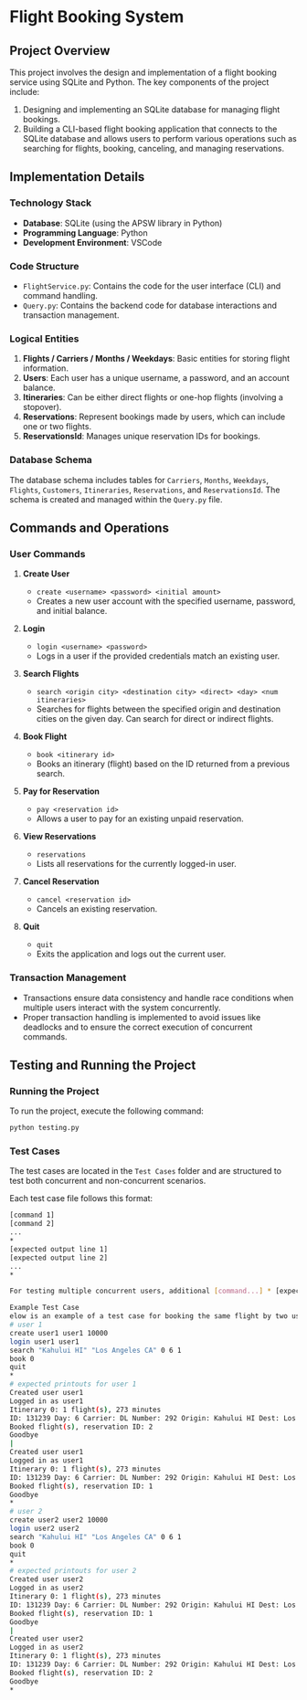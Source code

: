 # Flight Booking System

## Project Overview

This project involves the design and implementation of a flight booking service using SQLite and Python. The key components of the project include:

1. Designing and implementing an SQLite database for managing flight bookings.
2. Building a CLI-based flight booking application that connects to the SQLite database and allows users to perform various operations such as searching for flights, booking, canceling, and managing reservations.

## Implementation Details

### Technology Stack

- **Database**: SQLite (using the APSW library in Python)
- **Programming Language**: Python
- **Development Environment**: VSCode

### Code Structure

- `FlightService.py`: Contains the code for the user interface (CLI) and command handling.
- `Query.py`: Contains the backend code for database interactions and transaction management.

### Logical Entities

1. **Flights / Carriers / Months / Weekdays**: Basic entities for storing flight information.
2. **Users**: Each user has a unique username, a password, and an account balance.
3. **Itineraries**: Can be either direct flights or one-hop flights (involving a stopover).
4. **Reservations**: Represent bookings made by users, which can include one or two flights.
5. **ReservationsId**: Manages unique reservation IDs for bookings.

### Database Schema

The database schema includes tables for `Carriers`, `Months`, `Weekdays`, `Flights`, `Customers`, `Itineraries`, `Reservations`, and `ReservationsId`. The schema is created and managed within the `Query.py` file.

## Commands and Operations

### User Commands

1. **Create User**
   - `create <username> <password> <initial amount>`
   - Creates a new user account with the specified username, password, and initial balance.

2. **Login**
   - `login <username> <password>`
   - Logs in a user if the provided credentials match an existing user.

3. **Search Flights**
   - `search <origin city> <destination city> <direct> <day> <num itineraries>`
   - Searches for flights between the specified origin and destination cities on the given day. Can search for direct or indirect flights.

4. **Book Flight**
   - `book <itinerary id>`
   - Books an itinerary (flight) based on the ID returned from a previous search.

5. **Pay for Reservation**
   - `pay <reservation id>`
   - Allows a user to pay for an existing unpaid reservation.

6. **View Reservations**
   - `reservations`
   - Lists all reservations for the currently logged-in user.

7. **Cancel Reservation**
   - `cancel <reservation id>`
   - Cancels an existing reservation.

8. **Quit**
   - `quit`
   - Exits the application and logs out the current user.

### Transaction Management

- Transactions ensure data consistency and handle race conditions when multiple users interact with the system concurrently.
- Proper transaction handling is implemented to avoid issues like deadlocks and to ensure the correct execution of concurrent commands.

## Testing and Running the Project

### Running the Project

To run the project, execute the following command:
```sh
python testing.py
```

### Test Cases

The test cases are located in the `Test Cases` folder and are structured to test both concurrent and non-concurrent scenarios.

Each test case file follows this format:
```sh
[command 1]
[command 2]
...
*
[expected output line 1]
[expected output line 2]
...
*

For testing multiple concurrent users, additional [command...] * [expected output...] pairs can be added to the test case file.

Example Test Case
elow is an example of a test case for booking the same flight by two users concurrently
# user 1
create user1 user1 10000
login user1 user1
search "Kahului HI" "Los Angeles CA" 0 6 1
book 0
quit
*
# expected printouts for user 1
Created user user1
Logged in as user1
Itinerary 0: 1 flight(s), 273 minutes
ID: 131239 Day: 6 Carrier: DL Number: 292 Origin: Kahului HI Dest: Los Angeles CA Duration: 273 Capacity: 14 Price: 689
Booked flight(s), reservation ID: 2
Goodbye
|
Created user user1
Logged in as user1
Itinerary 0: 1 flight(s), 273 minutes
ID: 131239 Day: 6 Carrier: DL Number: 292 Origin: Kahului HI Dest: Los Angeles CA Duration: 273 Capacity: 14 Price: 689
Booked flight(s), reservation ID: 1
Goodbye
*
# user 2
create user2 user2 10000
login user2 user2
search "Kahului HI" "Los Angeles CA" 0 6 1
book 0
quit
*
# expected printouts for user 2
Created user user2
Logged in as user2
Itinerary 0: 1 flight(s), 273 minutes
ID: 131239 Day: 6 Carrier: DL Number: 292 Origin: Kahului HI Dest: Los Angeles CA Duration: 273 Capacity: 14 Price: 689
Booked flight(s), reservation ID: 1
Goodbye
|
Created user user2
Logged in as user2
Itinerary 0: 1 flight(s), 273 minutes
ID: 131239 Day: 6 Carrier: DL Number: 292 Origin: Kahului HI Dest: Los Angeles CA Duration: 273 Capacity: 14 Price: 689
Booked flight(s), reservation ID: 2
Goodbye
*
```